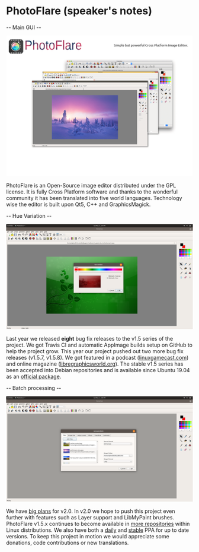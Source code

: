 # PhotoFlare (speaker's notes)

-- Main GUI --

![](photoflare-0.png)

PhotoFlare is an Open-Source image editor distributed under the GPL license. It is fully Cross Platform software and thanks to the wonderful community it has been translated into five world languages. Technology wise the editor is built upon Qt5, C++ and GraphicsMagick.

-- Hue Variation --

![](photoflare-1.png)

Last year we released **eight** bug fix releases to the v1.5 series of the project. We got Travis CI and automatic AppImage builds setup on GitHub to help the project grow. This year our project pushed out two more bug fix releases (v1.5.7, v1.5.8). We got featured in a podcast ([linuxgamecast.com](https://linuxgamecast.com/2018/12/lwdw-147-linux-in-2019/)) and online magazine ([libregraphicsworld.org](http://libregraphicsworld.org/blog/entry/photoflare-interview-2019)). The stable v1.5 series has been accepted into Debian repositories and is available since Ubuntu 19.04 as an [official package](https://packages.ubuntu.com/source/disco/photoflare).

-- Batch processing --

![](photoflare-2.png)

We have [big plans](http://photoflare.io/v2/) for v2.0. In v2.0 we hope to push this project even further with features such as Layer support and LibMyPaint brushes. PhotoFlare v1.5.x continues to become available in [more repositories](https://repology.org/project/photoflare/versions) within Linux distributions. We also have both a [daily](https://code.launchpad.net/~photoflare/+recipe/daily) and [stable](https://code.launchpad.net/~photoflare/+recipe/stable) PPA for up to date versions. To keep this project in motion we would appreciate some donations, code contributions or new translations.
